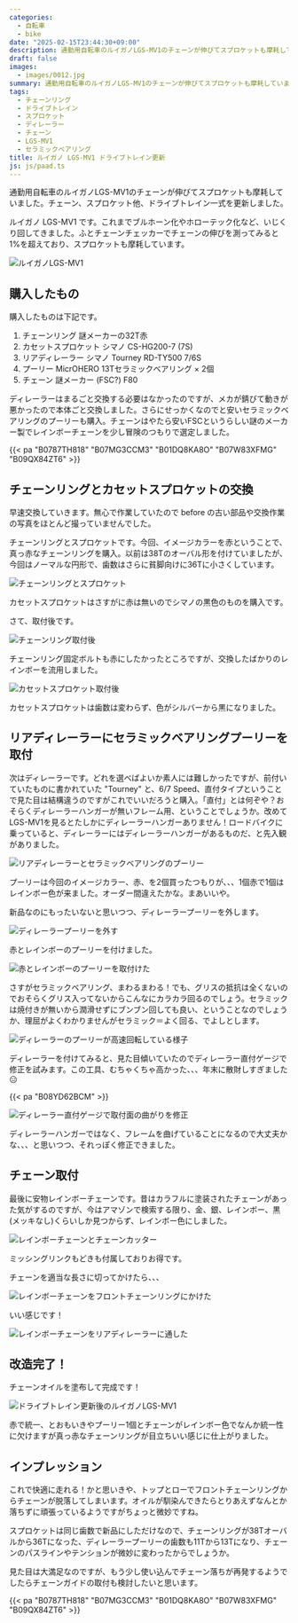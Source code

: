 ```yaml
---
categories:
  - 自転車
  - bike
date: "2025-02-15T23:44:30+09:00"
description: 通勤用自転車のルイガノLGS-MV1のチェーンが伸びてスプロケットも摩耗していました。チェーン、スプロケット他、ドライブトレイン一式を更新しました。
draft: false
images:
  - images/0012.jpg
summary: 通勤用自転車のルイガノLGS-MV1のチェーンが伸びてスプロケットも摩耗していました。チェーン、スプロケット他、ドライブトレイン一式を更新しました。
tags:
  - チェーンリング
  - ドライブトレイン
  - スプロケット
  - ディレーラー
  - チェーン
  - LGS-MV1
  - セラミックベアリング
title: ルイガノ LGS-MV1 ドライブトレイン更新
js: js/paad.ts
---
```


通勤用自転車のルイガノLGS-MV1のチェーンが伸びてスプロケットも摩耗していました。チェーン、スプロケット他、ドライブトレイン一式を更新しました。

ルイガノ LGS-MV1
です。これまでブルホーン化やホローテック化など、いじくり回してきました。ふとチェーンチェッカーでチェーンの伸びを測ってみると1%を超えており、スプロケットも摩耗しています。

![ルイガノLGS-MV1](./images/013.jpg)

## 購入したもの

購入したものは下記です。

1.  チェーンリング 謎メーカーの32T赤
2.  カセットスプロケット シマノ CS-HG200-7 (7S)
3.  リアディレーラー シマノ Tourney RD-TY500 7/6S
4.  プーリー MicrOHERO 13Tセラミックベアリング × 2個
5.  チェーン 謎メーカー (FSC?) F80

ディレーラーはまるごと交換する必要はなかったのですが、メカが錆びて動きが悪かったので本体ごと交換しました。さらにせっかくなのでと安いセラミックベアリングのプーリーも購入。チェーンはやたら安いFSCというらしい謎のメーカー製でレインボーチェーンを少し冒険のつもりで選定しました。

{{< pa "B0787TH818"  "B07MG3CCM3" "B01DQ8KA8O" "B07W83XFMG" "B09QX84ZT6" >}}

## チェーンリングとカセットスプロケットの交換

早速交換していきます。無心で作業していたので before
の古い部品や交換作業の写真をほとんど撮っていませんでした。

チェーンリングとスプロケットです。今回、イメージカラーを赤ということで、真っ赤なチェーンリングを購入。以前は38Tのオーバル形を付けていましたが、今回はノーマルな円形で、歯数はさらに貧脚向けに36Tに小さくしています。

![チェーンリングとスプロケット](./images/0006.jpg)

カセットスプロケットはさすがに赤は無いのでシマノの黒色のものを購入です。

さて、取付後です。

![チェーンリング取付後](./images/0008.jpg)

チェーンリング固定ボルトも赤にしたかったところですが、交換したばかりのレインボーを流用しました。

![カセットスプロケット取付後](./images/0007.jpg)

カセットスプロケットは歯数は変わらず、色がシルバーから黒になりました。

## リアディレーラーにセラミックベアリングプーリーを取付

次はディレーラーです。どれを選べばよいか素人には難しかったですが、前付いていたものに書かれていた
"Tourney" と、6/7
Speed、直付タイプということで見た目は結構違うのですがこれでいいだろうと購入。「直付」とは何ぞや？おそらくディレーラーハンガーが無いフレーム用、ということでしょうか。改めてLGS-MV1を見るとたしかにディレーラーハンガーありません！ロードバイクに乗っていると、ディレーラーにはディレーラーハンガーがあるものだ、と先入観がありました。

![リアディレーラーとセラミックベアリングのプーリー](./images/0002.jpg)

プーリーは今回のイメージカラー、赤、を2個買ったつもりが、、、1個赤で1個はレインボー色が来ました。オーダー間違えたかな。まあいいや。

新品なのにもったいないと思いつつ、ディレーラープーリーを外します。

![ディレーラープーリーを外す](./images/0003.jpg)

赤とレインボーのプーリーを付けました。

![赤とレインボーのプーリーを取付けた](./images/0004.jpg)

さすがセラミックベアリング、まわるまわる！でも、グリスの抵抗は全くないのでおそらくグリス入ってないからこんなにカラカラ回るのでしょう。セラミックは焼付きが無いから潤滑せずにブンブン回しても良い、ということなのでしょうか、理屈がよくわかりませんがセラミック＝よく回る、でよしとします。

![ディレーラーのプーリーが高速回転している様子](./images/0005.jpg)

ディレーラーを付けてみると、見た目傾いていたのでディレーラー直付ゲージで修正を試みます。この工具、むちゃくちゃ高かった、、、年末に散財しすぎました😑

{{< pa "B08YD62BCM" >}}

![ディレーラー直付ゲージで取付面の曲がりを修正](./images/0009.jpg)

ディレーラーハンガーではなく、フレームを曲げていることになるので大丈夫かな、、、と思いつつ、それっぽく修正できました。

## チェーン取付

最後に安物レインボーチェーンです。昔はカラフルに塗装されたチェーンがあった気がするのですが、今はアマゾンで検索する限り、金、銀、レインボー、黒(メッキなし)くらいしか見つからず、レインボー色にしました。

![レインボーチェーンとチェーンカッター](./images/0001.jpg)

ミッシングリンクもどきも付属しておりお得です。

チェーンを適当な長さに切ってかけたら、、、

![レインボーチェーンをフロントチェーンリングにかけた](./images/0012.jpg)

いい感じです！

![レインボーチェーンをリアディレーラーに通した](./images/0013.jpg)

## 改造完了！

チェーンオイルを塗布して完成です！

![ドライブトレイン更新後のルイガノLGS-MV1](./images/0011.jpg)

赤で統一、とおもいきやプーリー1個とチェーンがレインボー色でなんか統一性に欠けますが真っ赤なチェーンリングが目立ちいい感じに仕上がりました。

## インプレッション

これで快適に走れる！かと思いきや、トップとローでフロントチェーンリングからチェーンが脱落してしまいます。オイルが馴染んできたらとりあえずなんとか落ちずに頑張っているようですがちょっと微妙ですね。

スプロケットは同じ歯数で新品にしただけなので、チェーンリングが38Tオーバルから36Tになった、ディレーラープーリーの歯数も11Tから13Tになり、チェーンのパスラインやテンションが微妙に変わったからでしょうか。

見た目は大満足なのですが、もう少し使い込んでチェーン落ちが再発するようでしたらチェーンガイドの取付も検討したいと思います。

{{< pa "B0787TH818"  "B07MG3CCM3" "B01DQ8KA8O" "B07W83XFMG" "B09QX84ZT6" >}}
